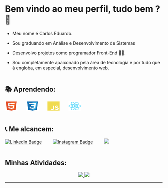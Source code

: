 # Bem vindo ao meu perfil, tudo bem ? 👋

- Meu nome é Carlos Eduardo. </br>

- Sou graduando em Análise e Desenvolvimento de Sistemas 

- Desenvolvo projetos como programador Front-End 👨‍💻.

- Sou completamente apaixonado pela área de tecnologia e por tudo que à engloba, em especial, desenvolvimento web.
</br></br>

## 📚 Aprendendo:
 
<div style="display: inline_block">
  <img align="center" alt="HTML" height="30" width="40" src="https://raw.githubusercontent.com/devicons/devicon/master/icons/html5/html5-original.svg">&nbsp;&nbsp;&nbsp;&nbsp;&nbsp;&nbsp;
  <img align="center" alt="CSS" height="30" width="40" src="https://raw.githubusercontent.com/devicons/devicon/master/icons/css3/css3-original.svg">&nbsp;&nbsp;&nbsp;&nbsp;&nbsp;&nbsp;
  <img align="center" alt="JS" height="30" width="40" src="https://raw.githubusercontent.com/devicons/devicon/master/icons/javascript/javascript-plain.svg">&nbsp;&nbsp;&nbsp;&nbsp;&nbsp;&nbsp;
  <img align="center" alt="React" height="30" width="40" src="https://raw.githubusercontent.com/devicons/devicon/master/icons/react/react-original.svg">
</div></br>

## 📞 Me alcancem:

[
![Linkedin Badge](https://img.shields.io/badge/LinkedIn-0077B5?style=for-the-badge&logo=linkedin&logoColor=white&link=https://www.linkedin.com/in/arlossrg/)](https://www.linkedin.com/in/arlossrg/) &nbsp;&nbsp;&nbsp;&nbsp;&nbsp;&nbsp;&nbsp;
[![Instagram Badge](https://img.shields.io/badge/Instagram-E4405F?style=for-the-badge&logo=instagram&logoColor=white&link=https://www.instagram.com/melo_carloss/)](https://www.instagram.com/melo_carloss/) &nbsp;&nbsp;&nbsp;&nbsp;&nbsp;&nbsp;&nbsp;
<a href="mailto:arlossrg@gmail.com">
 <img src="https://img.shields.io/badge/gmail-D14836?&style=for-the-badge&logo=gmail&logoColor=white&link=mailto:carolmagalhaes.lima@gmail.com">
</a>
</br></br>

## Minhas Atividades:
<div align="center">
  <a href="https://github.com/arlossrg">
  <img height="180em" src="https://github-readme-stats.vercel.app/api?username=arlossrg&show_icons=true&theme=dark&include_all_commits=true&count_private=true"/>
  <img height="180em" src="https://github-readme-stats.vercel.app/api/top-langs/?username=arlossrg&layout=compact&langs_count=7&theme=dark"/>
</div>

----
